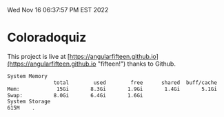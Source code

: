 Wed Nov 16 06:37:57 PM EST 2022

# Coloradoquiz


This project is live at [https://angularfifteen.github.io](https://angularfifteen.github.io "fifteen!") thanks to Github.

```bash
System Memory
               total        used        free      shared  buff/cache   available
Mem:            15Gi       8.3Gi       1.9Gi       1.4Gi       5.1Gi       5.1Gi
Swap:          8.0Gi       6.4Gi       1.6Gi
System Storage
615M	.
```

